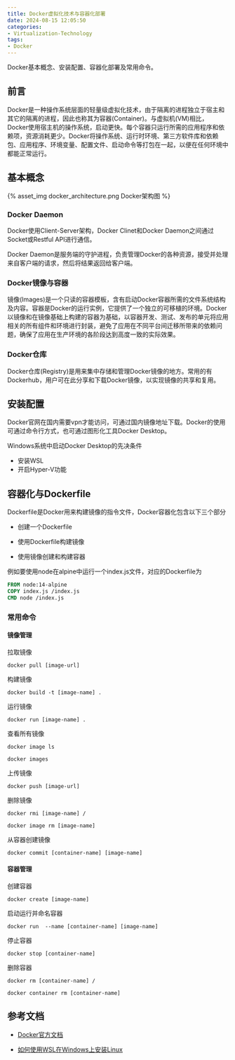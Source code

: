 ```yaml
---
title: Docker虚拟化技术与容器化部署
date: 2024-08-15 12:05:50
categories:
- Virtualization-Technology
tags:
- Docker
---
```


Docker基本概念、安装配置、容器化部署及常用命令。

<!--more-->

## 前言

Docker是一种操作系统层面的轻量级虚拟化技术，由于隔离的进程独立于宿主和其它的隔离的进程，因此也称其为容器(Container)。与虚拟机(VM)相比，Docker使用宿主机的操作系统，启动更快。每个容器只运行所需的应用程序和依赖项，资源消耗更少。Docker将操作系统、运行时环境、第三方软件库和依赖包、应用程序、环境变量、配置文件、启动命令等打包在一起，以便在任何环境中都能正常运行。

## 基本概念

{% asset_img docker_architecture.png Docker架构图 %}

### Docker Daemon

Docker使用Client-Server架构，Docker Clinet和Docker Daemon之间通过Socket或Restful API进行通信。

Docker Daemon是服务端的守护进程，负责管理Docker的各种资源，接受并处理来自客户端的请求，然后将结果返回给客户端。

### Docker镜像与容器

镜像(Images)是一个只读的容器模板，含有启动Docker容器所需的文件系统结构及内容。容器是Docker的运行实例，它提供了一个独立的可移植的环境。Docker以镜像和在镜像基础上构建的容器为基础，以容器开发、测试、发布的单元将应用相关的所有组件和环境进行封装，避免了应用在不同平台间迁移所带来的依赖问题，确保了应用在生产环境的各阶段达到高度一致的实际效果。

### Docker仓库

Docker仓库(Registry)是用来集中存储和管理Docker镜像的地方。常用的有Dockerhub，用户可在此分享和下载Docker镜像，以实现镜像的共享和复用。

## 安装配置

Docker官网在国内需要vpn才能访问，可通过国内镜像地址下载。Docker的使用可通过命令行方式，也可通过图形化工具Docker Desktop。

Windows系统中启动Docker Desktop的先决条件
- 安装WSL
- 开启Hyper-V功能

## 容器化与Dockerfile

Dockerfile是Docker用来构建镜像的指令文件，Docker容器化包含以下三个部分

- 创建一个Dockerfile

- 使用Dockerfile构建镜像

- 使用镜像创建和构建容器

例如要使用node在alpine中运行一个index.js文件，对应的Dockerfile为

```dockerfile
FROM node:14-alpine
COPY index.js /index.js
CMD node /index.js
```

### 常用命令

#### 镜像管理

拉取镜像

`docker pull [image-url]`

构建镜像

`docker build -t [image-name] .`

运行镜像

`docker run [image-name] .`

查看所有镜像

`docker image ls`

`docker images`

上传镜像

`docker push [image-url]`

删除镜像

`docker rmi [image-name] /`

`docker image rm [image-name]`

从容器创建镜像

`docker commit [container-name] [image-name]`

#### 容器管理

创建容器

`docker create [image-name]`

启动运行并命名容器

`docker run  --name [container-name] [image-name]`

停止容器

`docker stop [container-name]`

删除容器

`docker rm [container-name] /`

`docker container rm [container-name]`


## 参考文档

- [Docker官方文档](https://docs.docker.com/)

- [如何使用WSL在Windows上安装Linux](https://learn.microsoft.com/zh-cn/windows/wsl/install)